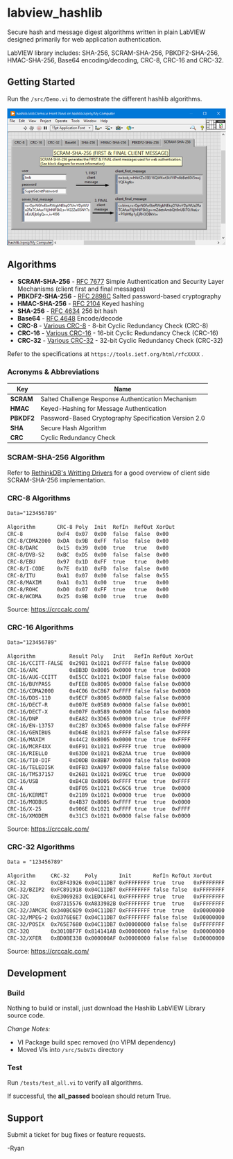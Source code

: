 # labview_hashlib
Secure hash and message digest algorithms written in plain LabVIEW designed primarily for web application authentication.

LabVIEW library includes: SHA-256, SCRAM-SHA-256, PBKDF2-SHA-256, HMAC-SHA-256, Base64 encoding/decoding, CRC-8, CRC-16 and CRC-32.

## Getting Started
Run the `/src/Demo.vi` to demostrate the different hashlib algorithms.

![Hashlib Demo](/docs/imgs/HashlibDemo.png)

## Algorithms
- **SCRAM-SHA-256** - [RFC 7677](https://datatracker.ietf.org/doc/rfc7677) Simple Authentication and Security Layer Mechanisms (client first and final messages)
- **PBKDF2-SHA-256** - [RFC 2898C](https://tools.ietf.org/html/rfc2898) Salted password-based cryptography
- **HMAC-SHA-256** - [RFC 2104](https://tools.ietf.org/html/rfc2104) Keyed hashing
- **SHA-256** - [RFC 4634](https://tools.ietf.org/html/rfc4634) 256 bit hash
- **Base64** - [RFC 4648](https://tools.ietf.org/html/rfc4648) Encode/decode
- **CRC-8** - [Various CRC-8](https://crccalc.com/) - 8-bit Cyclic Redundancy Check (CRC-8)
- **CRC-16** - [Various CRC-16](https://crccalc.com/) - 16-bit Cyclic Redundancy Check (CRC-16)
- **CRC-32** - [Various CRC-32](https://crccalc.com/) - 32-bit Cyclic Redundancy Check (CRC-32)

Refer to the specifications at `https://tools.ietf.org/html/rfcXXXX` .

### Acronyms & Abbreviations
| Key | Name |
| --- | --- |
| **SCRAM** | Salted Challenge Response Authentication Mechanism |
| **HMAC** | Keyed-Hashing for Message Authentication |
| **PBKDF2** | Password-Based Cryptography Specification Version 2.0 |
| **SHA** | Secure Hash Algorithm |
| **CRC** | Cyclic Redundancy Check |

### SCRAM-SHA-256 Algorithm

Refer to [RethinkDB's Writting Drivers](https://rethinkdb.com/docs/writing-drivers/) for a good overview of client side SCRAM-SHA-256 implementation.

### CRC-8 Algorithms

```
Data="123456789"

Algorithm       CRC-8 Poly  Init  RefIn  RefOut XorOut
CRC-8           0xF4  0x07  0x00  false  false  0x00
CRC-8/CDMA2000  0xDA  0x9B  0xFF  false  false  0x00
CRC-8/DARC      0x15  0x39  0x00  true   true   0x00
CRC-8/DVB-S2    0xBC  0xD5  0x00  false  false  0x00
CRC-8/EBU       0x97  0x1D  0xFF  true   true   0x00
CRC-8/I-CODE    0x7E  0x1D  0xFD  false  false  0x00
CRC-8/ITU       0xA1  0x07  0x00  false  false  0x55
CRC-8/MAXIM     0xA1  0x31  0x00  true   true   0x00
CRC-8/ROHC      0xD0  0x07  0xFF  true   true   0x00
CRC-8/WCDMA     0x25  0x9B  0x00  true   true   0x00
```
Source: https://crccalc.com/  

### CRC-16 Algorithms

```
Data="123456789"

Algorithm           Result Poly   Init   RefIn RefOut XorOut
CRC-16/CCITT-FALSE  0x29B1 0x1021 0xFFFF false false 0x0000
CRC-16/ARC          0xBB3D 0x8005 0x0000 true  true  0x0000
CRC-16/AUG-CCITT    0xE5CC 0x1021 0x1D0F false false 0x0000
CRC-16/BUYPASS      0xFEE8 0x8005 0x0000 false false 0x0000
CRC-16/CDMA2000     0x4C06 0xC867 0xFFFF false false 0x0000
CRC-16/DDS-110      0x9ECF 0x8005 0x800D false false 0x0000
CRC-16/DECT-R       0x007E 0x0589 0x0000 false false 0x0001
CRC-16/DECT-X       0x007F 0x0589 0x0000 false false 0x0000
CRC-16/DNP          0xEA82 0x3D65 0x0000 true  true  0xFFFF
CRC-16/EN-13757     0xC2B7 0x3D65 0x0000 false false 0xFFFF
CRC-16/GENIBUS      0xD64E 0x1021 0xFFFF false false 0xFFFF
CRC-16/MAXIM        0x44C2 0x8005 0x0000 true  true  0xFFFF
CRC-16/MCRF4XX      0x6F91 0x1021 0xFFFF true  true  0x0000
CRC-16/RIELLO       0x63D0 0x1021 0xB2AA true  true  0x0000
CRC-16/T10-DIF      0xD0DB 0x8BB7 0x0000 false false 0x0000
CRC-16/TELEDISK     0x0FB3 0xA097 0x0000 false false 0x0000
CRC-16/TMS37157     0x26B1 0x1021 0x89EC true  true  0x0000
CRC-16/USB          0xB4C8 0x8005 0xFFFF true  true  0xFFFF
CRC-A               0xBF05 0x1021 0xC6C6 true  true  0x0000
CRC-16/KERMIT       0x2189 0x1021 0x0000 true  true  0x0000
CRC-16/MODBUS       0x4B37 0x8005 0xFFFF true  true  0x0000
CRC-16/X-25         0x906E 0x1021 0xFFFF true  true  0xFFFF
CRC-16/XMODEM       0x31C3 0x1021 0x0000 false false 0x0000
```

Source: https://crccalc.com/  

### CRC-32 Algorithms

```
Data = "123456789"

Algorithm     CRC-32     Poly       Init       RefIn RefOut XorOut
CRC-32        0xCBF43926 0x04C11DB7 0xFFFFFFFF true  true   0xFFFFFFFF
CRC-32/BZIP2  0xFC891918 0x04C11DB7 0xFFFFFFFF false false  0xFFFFFFFF
CRC-32C       0xE3069283 0x1EDC6F41 0xFFFFFFFF true  true   0xFFFFFFFF
CRC-32D       0x87315576 0xA833982B 0xFFFFFFFF true  true   0xFFFFFFFF
CRC-32/JAMCRC 0x340BC6D9 0x04C11DB7 0xFFFFFFFF true  true   0x00000000
CRC-32/MPEG-2 0x0376E6E7 0x04C11DB7 0xFFFFFFFF false false  0x00000000
CRC-32/POSIX  0x765E7680 0x04C11DB7 0x00000000 false false  0xFFFFFFFF
CRC-32Q       0x3010BF7F 0x814141AB 0x00000000 false false  0x00000000
CRC-32/XFER   0xBD0BE338 0x000000AF 0x00000000 false false  0x00000000
```

Source: https://crccalc.com/ 

## Development

### Build
Nothing to build or install, just download the Hashlib LabVIEW Library source code. 

*Change Notes:*
- VI Package build spec removed (no VIPM dependency)
- Moved VIs into `/src/SubVIs` directory

### Test
Run `/tests/test_all.vi` to verify all algorithms.

If successful, the **all_passed** boolean should return True.

## Support
Submit a ticket for bug fixes or feature requests.

-Ryan
